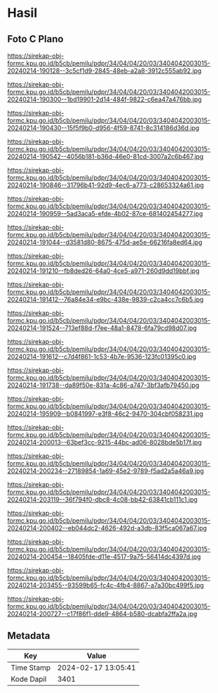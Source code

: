 # Hasil

## Foto C Plano

https://sirekap-obj-formc.kpu.go.id/b5cb/pemilu/pdpr/34/04/04/20/03/3404042003015-20240214-190128--3c5cf1d9-2845-48eb-a2a8-3912c555ab92.jpg

https://sirekap-obj-formc.kpu.go.id/b5cb/pemilu/pdpr/34/04/04/20/03/3404042003015-20240214-190300--1bd19901-2d14-484f-9822-c6ea47a476bb.jpg

https://sirekap-obj-formc.kpu.go.id/b5cb/pemilu/pdpr/34/04/04/20/03/3404042003015-20240214-190430--15f5f9b0-d956-4f59-8741-8c314186d36d.jpg

https://sirekap-obj-formc.kpu.go.id/b5cb/pemilu/pdpr/34/04/04/20/03/3404042003015-20240214-190542--4056b181-b36d-46e0-81cd-3007a2c6b467.jpg

https://sirekap-obj-formc.kpu.go.id/b5cb/pemilu/pdpr/34/04/04/20/03/3404042003015-20240214-190846--31796b41-92d9-4ec6-a773-c28653324a61.jpg

https://sirekap-obj-formc.kpu.go.id/b5cb/pemilu/pdpr/34/04/04/20/03/3404042003015-20240214-190959--5ad3aca5-efde-4b02-87ce-681402454277.jpg

https://sirekap-obj-formc.kpu.go.id/b5cb/pemilu/pdpr/34/04/04/20/03/3404042003015-20240214-191044--d3581d80-8675-475d-ae5e-66216fa8ed64.jpg

https://sirekap-obj-formc.kpu.go.id/b5cb/pemilu/pdpr/34/04/04/20/03/3404042003015-20240214-191210--fb8ded26-64a0-4ce5-a971-260d9dd19bbf.jpg

https://sirekap-obj-formc.kpu.go.id/b5cb/pemilu/pdpr/34/04/04/20/03/3404042003015-20240214-191412--76a84e34-e9bc-438e-9839-c2ca4cc7c6b5.jpg

https://sirekap-obj-formc.kpu.go.id/b5cb/pemilu/pdpr/34/04/04/20/03/3404042003015-20240214-191524--713ef88d-f7ee-48a1-8478-6fa79cd98d07.jpg

https://sirekap-obj-formc.kpu.go.id/b5cb/pemilu/pdpr/34/04/04/20/03/3404042003015-20240214-191612--c7d4f861-1c53-4b7e-9536-123fc01395c0.jpg

https://sirekap-obj-formc.kpu.go.id/b5cb/pemilu/pdpr/34/04/04/20/03/3404042003015-20240214-191738--da89f50e-831a-4c86-a747-3bf3afb79450.jpg

https://sirekap-obj-formc.kpu.go.id/b5cb/pemilu/pdpr/34/04/04/20/03/3404042003015-20240214-195909--b0841997-e3f8-46c2-9470-304cbf058231.jpg

https://sirekap-obj-formc.kpu.go.id/b5cb/pemilu/pdpr/34/04/04/20/03/3404042003015-20240214-200013--63bef3cc-9215-44bc-ad06-8028bde5b17f.jpg

https://sirekap-obj-formc.kpu.go.id/b5cb/pemilu/pdpr/34/04/04/20/03/3404042003015-20240214-200234--27189854-1a69-45e2-9789-f5ad2a5a46a9.jpg

https://sirekap-obj-formc.kpu.go.id/b5cb/pemilu/pdpr/34/04/04/20/03/3404042003015-20240214-203119--36f794f0-dbc8-4c08-bb42-63841cb111c1.jpg

https://sirekap-obj-formc.kpu.go.id/b5cb/pemilu/pdpr/34/04/04/20/03/3404042003015-20240214-200402--eb044dc2-4626-492d-a3db-83f5ca067a67.jpg

https://sirekap-obj-formc.kpu.go.id/b5cb/pemilu/pdpr/34/04/04/20/03/3404042003015-20240214-200454--18405fde-d11e-4517-9a75-56414dc4397d.jpg

https://sirekap-obj-formc.kpu.go.id/b5cb/pemilu/pdpr/34/04/04/20/03/3404042003015-20240214-203455--93599b65-fc4c-4fb4-8867-a7a30bc499f5.jpg

https://sirekap-obj-formc.kpu.go.id/b5cb/pemilu/pdpr/34/04/04/20/03/3404042003015-20240214-200727--c17f86f1-dde9-4864-b580-dcabfa2ffa2a.jpg


## Metadata

| Key        | Value               |
| ---------- | ------------------- |
| Time Stamp | 2024-02-17 13:05:41 |
| Kode Dapil | 3401                |



